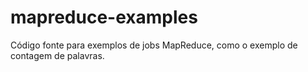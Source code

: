 # mapreduce-examples
Código fonte para exemplos de jobs MapReduce, como o exemplo de contagem de palavras.
